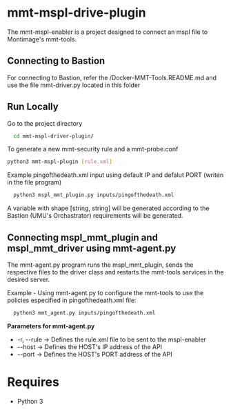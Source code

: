
# mmt-mspl-drive-plugin

The mmt-mspl-enabler is a project designed to connect an mspl file to Montimage's mmt-tools. 

## Connecting to Bastion

For connecting to Bastion, refer the /Docker-MMT-Tools.README.md and use the file mmt-driver.py located in this folder

## Run Locally

Go to the project directory

```bash
  cd mmt-mspl-driver-plugin/
```
To generate a new mmt-security rule and a mmt-probe.conf 

```bash
python3 mmt-mspl-plugin [rule.xml]

```

Example pingofthedeath.xml input using default IP and defalut PORT (writen in the file program) 

```bash
  python3 mspl_mmt_plugin.py inputs/pingofthedeath.xml 
```
A variable with shape [string, string]  will be generated according to the Bastion (UMU's Orchastrator) requirements will be generated.

## Connecting mspl_mmt_plugin and mspl_mmt_driver using mmt-agent.py

The mmt-agent.py program runs the mspl_mmt_plugin, sends the respective files to the driver class and restarts the mmt-tools services in the desired server.

Example - Using mmt-agent.py to configure the mmt-tools to use the policies especified in pingofthedeath.xml file:

```bash
  python3 mmt_agent.py inputs/pingofthedeath.xml 
```
**Parameters for mmt-agent.py**

* -r, --rule -> Defines the rule.xml file to be sent to the mspl-enabler
* --host -> Defines the HOST's IP address of the API
* --port -> Defines the HOST's PORT address of the API

# Requires
 - Python 3
